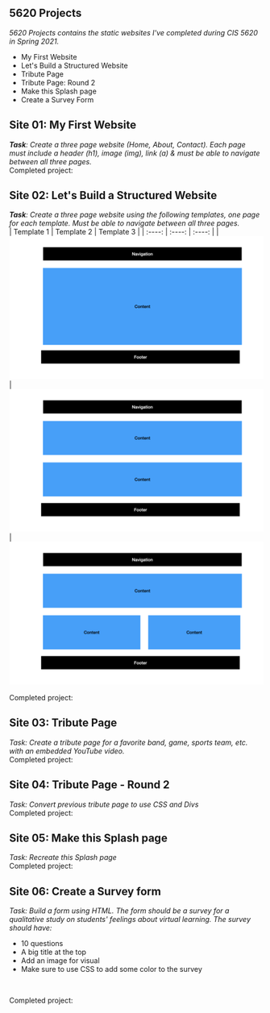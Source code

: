 ## 5620 Projects
_5620 Projects contains the static websites I've completed during CIS 5620 in Spring 2021._ <br>
- My First Website
- Let's Build a Structured Website
- Tribute Page
- Tribute Page: Round 2
- Make this Splash page
- Create a Survey Form

## Site 01: My First Website
_**Task**: Create a three page website (Home, About, Contact). Each page must include a header (h1), image (img), link (a) & must be able to navigate between all three pages._ <br>
Completed project: <br>


## Site 02: Let's Build a Structured Website
_**Task**: Create a three page website using the following templates, one page for each template. Must be able to navigate between all three pages._ <br>
| Template 1  | Template 2  | Template 3  |
|   :----:    |   :----:    |   :----:    |
| ![Template 1](https://github.com/mmagallanes/5620Projects/blob/main/images/Assignment_No2.001.jpeg "Template 1")|![Template 2](https://github.com/mmagallanes/5620Projects/blob/main/images/Assignment_No2.002.jpeg "Template 2")| ![Template 3](https://github.com/mmagallanes/5620Projects/blob/main/images/Assignment_No2.003.jpeg "Template 3")

Completed project: 

## Site 03: Tribute Page
_Task: Create a tribute page for a favorite band, game, sports team, etc. with an embedded YouTube video. <br>_
Completed project: <br>

## Site 04: Tribute Page - Round 2
_Task: Convert previous tribute page to use CSS and Divs <br>_
Completed project:

## Site 05: Make this Splash page
_Task: Recreate this Splash page <br>_
Completed project:

## Site 06: Create a Survey form
_Task: Build a form using HTML. The form should be a survey for a qualitative study on students' feelings about virtual learning. The survey should have:_
- 10 questions
- A big title at the top
- Add an image for visual
- Make sure to use CSS to add some color to the survey
<br>

Completed project:
